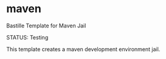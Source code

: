 # maven
Bastille Template for Maven Jail

 STATUS: Testing

This template creates a maven development environment jail.


